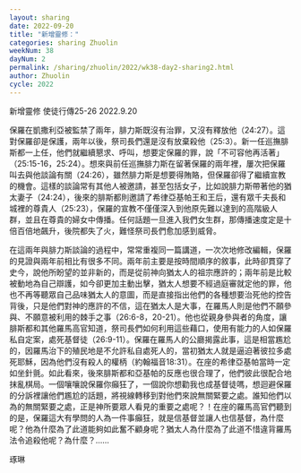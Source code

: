 ```yaml
---
layout: sharing
date: 2022-09-20
title: "新增靈修："
categories: sharing Zhuolin
weekNum: 38
dayNum: 2
permalink: /sharing/zhuolin/2022/wk38-day2-sharing2.html
author: Zhuolin
cycle: 2022
---  
```

新增靈修 使徒行傳25-26
2022.9.20

保羅在凱撒利亞被監禁了兩年，腓力斯既沒有治罪，又沒有釋放他（24:27）。這對保羅卻是保護，兩年以後，祭司長們還是沒有放棄殺他（25:3）。新一任巡撫腓斯都一上任，他們就繼續懇求、呼叫，想要定保羅的罪，說「不可容他再活著」（25:15-16，25:24）。想來與前任巡撫腓力斯在留著保羅的兩年裡，屢次把保羅叫去與他談論有關（24:26），雖然腓力斯是想要得賄賂，但保羅卻得了繼續宣教的機會。這樣的談論常有其他人被邀請，甚至包括女子，比如說腓力斯帶著他的猶太妻子（24:24），後來的腓斯都則邀請了希律亞基帕王和王后，還有眾千夫長和城裡的尊貴人（25:23），保羅的宣教不僅僅深入到他原先難以達到的高階級人群，並且在尊貴的婦女中傳播。任何話題一旦進入我們女生群，那傳播速度定是十倍百倍地飆升，後院都失了火，難怪祭司長們愈加感到威脅。

在這兩年與腓力斯談論的過程中，常常重複同一篇講道，一次次地修改編輯，保羅的見證與兩年前相比有很多不同。兩年前主要是按時間順序的敘事，此時卻貫穿了史今，說他所盼望的並非新的，而是從前神向猶太人的祖宗應許的；兩年前是比較被動地為自己辯護，如今卻更加主動出擊，猶太人想要不經過庭審就定他的罪，他也不再等聽眾自己品味猶太人的意圖，而是直接指出他們的各種想要治死他的控告背後，只是他們對神的應許的不信，這在猶太人是大事，在羅馬人則是他們不願參與、不願意被利用的棘手之事（26:6-8，20-21）。他也從親身參與者的角度，讓腓斯都和其他羅馬高官知道，祭司長們如何利用這些藉口，使用有能力的人如保羅私自定案，處死基督徒（26:9-11）。保羅在羅馬人的公廳揭露此事，這是相當尷尬的，因羅馬治下的殖民地是不允許私自處死人的，當初猶太人就是逼迫著彼拉多處死耶穌，因為他們沒有殺人的權柄（約翰福音18:31）。在座的希律亞基帕當時一定如坐針氈。如此看來，後來腓斯都和亞基帕的反應也很合理了，他們彼此很配合地抹亂棋局。一個嚷嚷說保羅你癲狂了，一個說你想勸我也成基督徒嗎，想迴避保羅的分訴裡讓他們尷尬的話題，將視線轉移到對他們來說無關緊要之處。誰知他們以為的無關緊要之處，正是神所要眾人看見的重要之處呢？！在座的羅馬高官們聽到的是，保羅這大有學問的人為一件事癲狂，就是信基督並讓人也信基督，為什麼呢？他為什麼為了此道能夠如此奮不顧身呢？猶太人為什麼為了此道不惜違背羅馬法令追殺他呢？為什麼？……

琢琳




